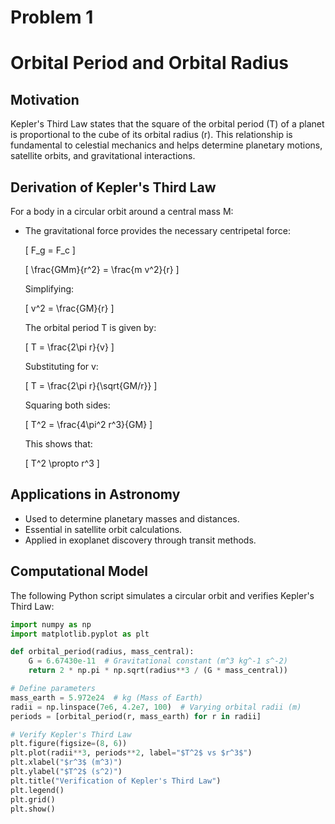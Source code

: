 # Problem 1
# Orbital Period and Orbital Radius

## Motivation
Kepler's Third Law states that the square of the orbital period (T) of a planet is proportional to the cube of its orbital radius (r). This relationship is fundamental to celestial mechanics and helps determine planetary motions, satellite orbits, and gravitational interactions.

## Derivation of Kepler's Third Law
For a body in a circular orbit around a central mass M:
- The gravitational force provides the necessary centripetal force:
  
  \[ F_g = F_c \]
  
  \[ \frac{GMm}{r^2} = \frac{m v^2}{r} \]
  
  Simplifying:
  
  \[ v^2 = \frac{GM}{r} \]
  
  The orbital period T is given by:
  
  \[ T = \frac{2\pi r}{v} \]
  
  Substituting for v:
  
  \[ T = \frac{2\pi r}{\sqrt{GM/r}} \]
  
  Squaring both sides:
  
  \[ T^2 = \frac{4\pi^2 r^3}{GM} \]
  
  This shows that:
  
  \[ T^2 \propto r^3 \]

## Applications in Astronomy
- Used to determine planetary masses and distances.
- Essential in satellite orbit calculations.
- Applied in exoplanet discovery through transit methods.

## Computational Model
The following Python script simulates a circular orbit and verifies Kepler's Third Law:

```python
import numpy as np
import matplotlib.pyplot as plt

def orbital_period(radius, mass_central):
    G = 6.67430e-11  # Gravitational constant (m^3 kg^-1 s^-2)
    return 2 * np.pi * np.sqrt(radius**3 / (G * mass_central))

# Define parameters
mass_earth = 5.972e24  # kg (Mass of Earth)
radii = np.linspace(7e6, 4.2e7, 100)  # Varying orbital radii (m)
periods = [orbital_period(r, mass_earth) for r in radii]

# Verify Kepler's Third Law
plt.figure(figsize=(8, 6))
plt.plot(radii**3, periods**2, label="$T^2$ vs $r^3$")
plt.xlabel("$r^3$ (m^3)")
plt.ylabel("$T^2$ (s^2)")
plt.title("Verification of Kepler's Third Law")
plt.legend()
plt.grid()
plt.show()
```